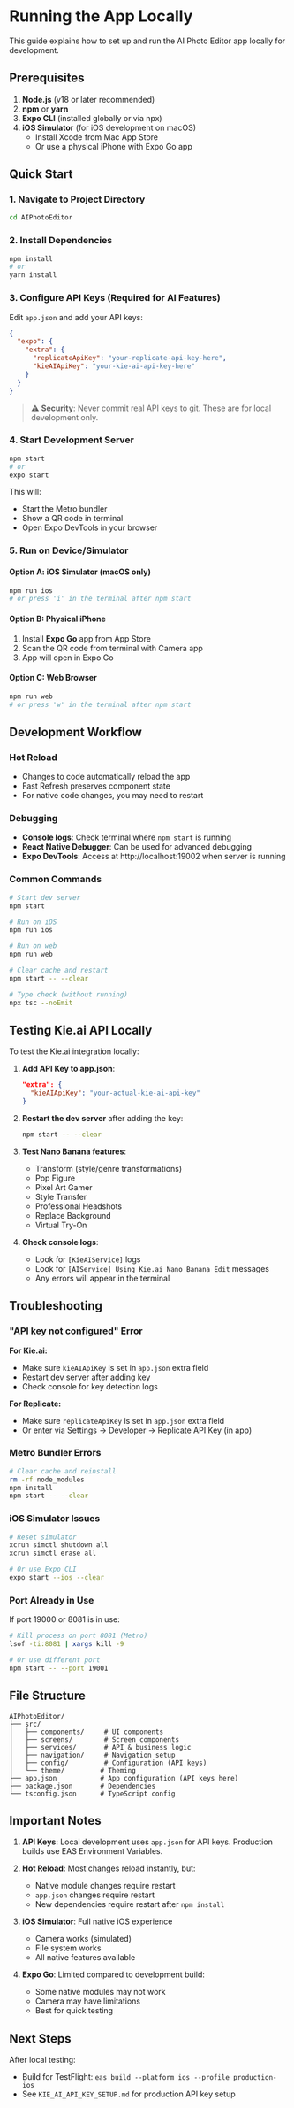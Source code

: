 # Running the App Locally

This guide explains how to set up and run the AI Photo Editor app locally for development.

## Prerequisites

1. **Node.js** (v18 or later recommended)
2. **npm** or **yarn**
3. **Expo CLI** (installed globally or via npx)
4. **iOS Simulator** (for iOS development on macOS)
   - Install Xcode from Mac App Store
   - Or use a physical iPhone with Expo Go app

## Quick Start

### 1. Navigate to Project Directory

```bash
cd AIPhotoEditor
```

### 2. Install Dependencies

```bash
npm install
# or
yarn install
```

### 3. Configure API Keys (Required for AI Features)

Edit `app.json` and add your API keys:

```json
{
  "expo": {
    "extra": {
      "replicateApiKey": "your-replicate-api-key-here",
      "kieAIApiKey": "your-kie-ai-api-key-here"
    }
  }
}
```

> ⚠️ **Security**: Never commit real API keys to git. These are for local development only.

### 4. Start Development Server

```bash
npm start
# or
expo start
```

This will:
- Start the Metro bundler
- Show a QR code in terminal
- Open Expo DevTools in your browser

### 5. Run on Device/Simulator

#### Option A: iOS Simulator (macOS only)
```bash
npm run ios
# or press 'i' in the terminal after npm start
```

#### Option B: Physical iPhone
1. Install **Expo Go** app from App Store
2. Scan the QR code from terminal with Camera app
3. App will open in Expo Go

#### Option C: Web Browser
```bash
npm run web
# or press 'w' in the terminal after npm start
```

## Development Workflow

### Hot Reload
- Changes to code automatically reload the app
- Fast Refresh preserves component state
- For native code changes, you may need to restart

### Debugging
- **Console logs**: Check terminal where `npm start` is running
- **React Native Debugger**: Can be used for advanced debugging
- **Expo DevTools**: Access at http://localhost:19002 when server is running

### Common Commands

```bash
# Start dev server
npm start

# Run on iOS
npm run ios

# Run on web
npm run web

# Clear cache and restart
npm start -- --clear

# Type check (without running)
npx tsc --noEmit
```

## Testing Kie.ai API Locally

To test the Kie.ai integration locally:

1. **Add API Key to app.json**:
   ```json
   "extra": {
     "kieAIApiKey": "your-actual-kie-ai-api-key"
   }
   ```

2. **Restart the dev server** after adding the key:
   ```bash
   npm start -- --clear
   ```

3. **Test Nano Banana features**:
   - Transform (style/genre transformations)
   - Pop Figure
   - Pixel Art Gamer
   - Style Transfer
   - Professional Headshots
   - Replace Background
   - Virtual Try-On

4. **Check console logs**:
   - Look for `[KieAIService]` logs
   - Look for `[AIService] Using Kie.ai Nano Banana Edit` messages
   - Any errors will appear in the terminal

## Troubleshooting

### "API key not configured" Error

**For Kie.ai:**
- Make sure `kieAIApiKey` is set in `app.json` extra field
- Restart dev server after adding key
- Check console for key detection logs

**For Replicate:**
- Make sure `replicateApiKey` is set in `app.json` extra field
- Or enter via Settings → Developer → Replicate API Key (in app)

### Metro Bundler Errors

```bash
# Clear cache and reinstall
rm -rf node_modules
npm install
npm start -- --clear
```

### iOS Simulator Issues

```bash
# Reset simulator
xcrun simctl shutdown all
xcrun simctl erase all

# Or use Expo CLI
expo start --ios --clear
```

### Port Already in Use

If port 19000 or 8081 is in use:
```bash
# Kill process on port 8081 (Metro)
lsof -ti:8081 | xargs kill -9

# Or use different port
npm start -- --port 19001
```

## File Structure

```
AIPhotoEditor/
├── src/
│   ├── components/     # UI components
│   ├── screens/        # Screen components
│   ├── services/       # API & business logic
│   ├── navigation/     # Navigation setup
│   ├── config/         # Configuration (API keys)
│   └── theme/         # Theming
├── app.json           # App configuration (API keys here)
├── package.json       # Dependencies
└── tsconfig.json      # TypeScript config
```

## Important Notes

1. **API Keys**: Local development uses `app.json` for API keys. Production builds use EAS Environment Variables.

2. **Hot Reload**: Most changes reload instantly, but:
   - Native module changes require restart
   - `app.json` changes require restart
   - New dependencies require restart after `npm install`

3. **iOS Simulator**: Full native iOS experience
   - Camera works (simulated)
   - File system works
   - All native features available

4. **Expo Go**: Limited compared to development build:
   - Some native modules may not work
   - Camera may have limitations
   - Best for quick testing

## Next Steps

After local testing:
- Build for TestFlight: `eas build --platform ios --profile production-ios`
- See `KIE_AI_API_KEY_SETUP.md` for production API key setup

